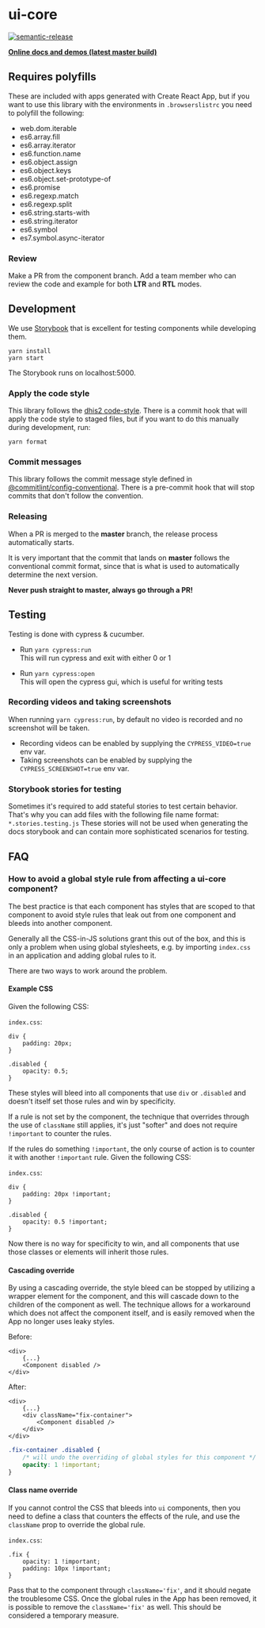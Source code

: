 # ui-core

[![semantic-release](https://img.shields.io/badge/%20%20%F0%9F%93%A6%F0%9F%9A%80-semantic--release-e10079.svg)](https://github.com/semantic-release/semantic-release)

**[Online docs and demos (latest master build)](https://ui-core.dhis2.nu/)**

## Requires polyfills

These are included with apps generated with Create React App, but if you
want to use this library with the environments in `.browserslistrc` you
need to polyfill the following:

-   web.dom.iterable
-   es6.array.fill
-   es6.array.iterator
-   es6.function.name
-   es6.object.assign
-   es6.object.keys
-   es6.object.set-prototype-of
-   es6.promise
-   es6.regexp.match
-   es6.regexp.split
-   es6.string.starts-with
-   es6.string.iterator
-   es6.symbol
-   es7.symbol.async-iterator

### Review

Make a PR from the component branch. Add a team member who can review
the code and example for both **LTR** and **RTL** modes.

## Development

We use [Storybook](https://storybook.js.org) that is excellent for
testing components while developing them.

```
yarn install
yarn start
```

The Storybook runs on localhost:5000.

### Apply the code style

This library follows the [dhis2
code-style](https://github.com/dhis2/cli-style). There is a commit hook
that will apply the code style to staged files, but if you want to do
this manually during development, run:

```
yarn format
```

### Commit messages

This library follows the commit message style defined in [@commitlint/config-conventional](https://www.npmjs.com/package/@commitlint/config-conventional#rules). There is a pre-commit hook that will stop commits that don't follow the convention.

### Releasing

When a PR is merged to the **master** branch, the release process
automatically starts.

It is very important that the commit that lands on **master** follows
the conventional commit format, since that is what is used to
automatically determine the next version.

**Never push straight to master, always go through a PR!**

## Testing

Testing is done with cypress & cucumber.

* Run `yarn cypress:run`<br />
  This will run cypress and exit with either 0 or 1

* Run `yarn cypress:open`<br />
This will open the cypress gui, which is useful for writing tests

### Recording videos and taking screenshots

When running `yarn cypress:run`, by default no video is recorded and no
screenshot will be taken.
* Recording videos can be enabled by supplying the
`CYPRESS_VIDEO=true` env var.
* Taking screenshots can be enabled by supplying the
`CYPRESS_SCREENSHOT=true` env var.

### Storybook stories for testing

Sometimes it's required to add stateful stories to test certain behavior.
That's why you can add files with the following file name format: `*.stories.testing.js`
These stories will not be used when generating the docs storybook and can
contain more sophisticated scenarios for testing.

## FAQ

### How to avoid a global style rule from affecting a ui-core component?

The best practice is that each component has styles that are scoped to
that component to avoid style rules that leak out from one component and
bleeds into another component.

Generally all the CSS-in-JS solutions grant this out of the box, and
this is only a problem when using global stylesheets, e.g. by importing
`index.css` in an application and adding global rules to it.

There are two ways to work around the problem.

#### Example CSS

Given the following CSS:

`index.css`:
```
div {
    padding: 20px;
}

.disabled {
    opacity: 0.5;    
}
```

These styles will bleed into all components that use `div` or
`.disabled` and doesn't itself set those rules and win by specificity.

If a rule is not set by the component, the technique that overrides
through the use of `className` still applies, it's just "softer" and
does not require `!important` to counter the rules.

If the rules do something `!important`, the only course of action is to
counter it with another `!important` rule. Given the following CSS:

`index.css`:
```
div {
    padding: 20px !important;
}

.disabled {
    opacity: 0.5 !important;    
}
```

Now there is no way for specificity to win, and all components that use
those classes or elements will inherit those rules.


#### Cascading override

By using a cascading override, the style bleed can be stopped by
utilizing a wrapper element for the component, and this will cascade
down to the children of the component as well. The technique allows for
a workaround which does not affect the component itself, and is easily
removed when the App no longer uses leaky styles.

Before:

```js-jsx
<div>
    {...}
    <Component disabled />
</div>
```

After:

```js-jsx
<div>
    {...}
    <div className="fix-container">
        <Component disabled />
    </div>
</div>
```

```css
.fix-container .disabled {
    /* will undo the overriding of global styles for this component */
    opacity: 1 !important;
}
```

#### Class name override

If you cannot control the CSS that bleeds into `ui` components, then
you need to define a class that counters the effects of the rule, and
use the `className` prop to override the global rule.

`index.css`:
```
.fix {
    opacity: 1 !important;
    padding: 10px !important;
}
```

Pass that to the component through `className='fix'`, and it should
negate the troublesome CSS. Once the global rules in the App has been
removed, it is possible to remove the `className='fix'` as well. This
should be considered a temporary measure.

